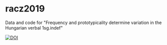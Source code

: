 # racz2019
Data and code for "Frequency and prototypicality determine variation in the Hungarian verbal 1sg.indef"

[![DOI](https://zenodo.org/badge/121260701.svg)](https://zenodo.org/badge/latestdoi/121260701)


